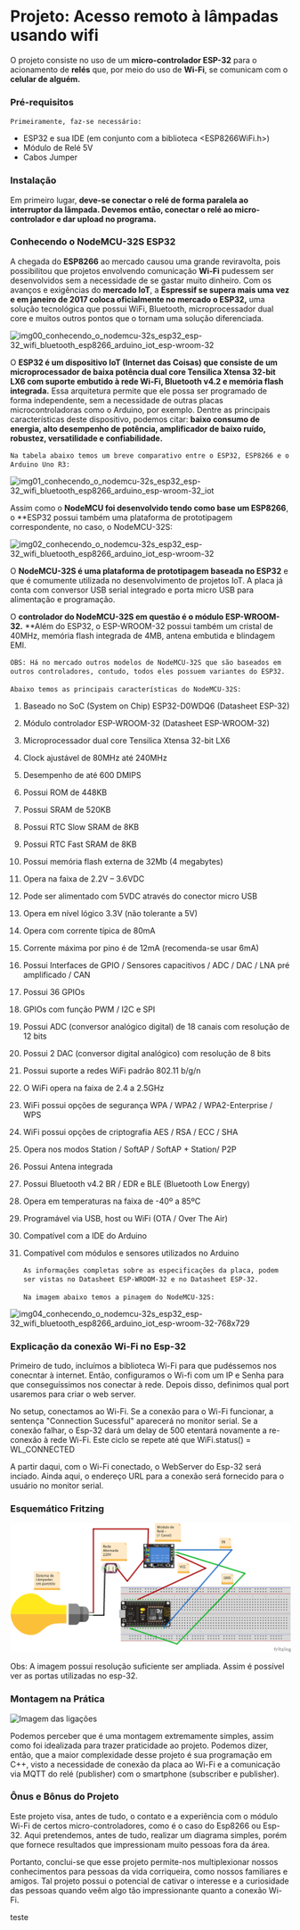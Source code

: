 # Projeto: Acesso remoto à lâmpadas usando wifi

   O projeto consiste no uso de um **micro-controlador ESP-32** para o acionamento de **relés** que, por meio do uso de **Wi-Fi**, se comunicam com o **celular de alguém.**

### Pré-requisitos

    Primeiramente, faz-se necessário:
  - ESP32 e sua IDE (em conjunto com a biblioteca <ESP8266WiFi.h>)
  - Módulo de Relé 5V
  - Cabos Jumper
  
 ### Instalação
 
   Em primeiro lugar, **deve-se conectar o relé de forma paralela ao interruptor da lâmpada. Devemos então, conectar o relé ao micro-controlador e dar upload no programa.**

### Conhecendo o NodeMCU-32S ESP32
   
   A chegada do **ESP8266** ao mercado causou uma grande reviravolta, pois possibilitou que projetos envolvendo comunicação **Wi-Fi** pudessem ser desenvolvidos sem a necessidade de se gastar muito dinheiro. Com os avanços e exigências do **mercado IoT**, a **Espressif se supera mais uma vez e em janeiro de 2017 coloca oficialmente no mercado o ESP32,** uma solução tecnológica que possui WiFi, Bluetooth, microprocessador dual core e muitos outros pontos que o tornam uma solução diferenciada.

![img00_conhecendo_o_nodemcu-32s_esp32_esp-32_wifi_bluetooth_esp8266_arduino_iot_esp-wroom-32](https://user-images.githubusercontent.com/53986050/65087560-98941080-d98c-11e9-9675-800b9a8c3c71.jpg)

   O **ESP32 é um dispositivo IoT (Internet das Coisas) que consiste de um microprocessador de baixa potência dual core Tensilica Xtensa 32-bit LX6 com suporte embutido à rede Wi-Fi, Bluetooth v4.2 e memória flash integrada.** Essa arquitetura permite que ele possa ser programado de forma independente, sem a necessidade de outras placas microcontroladoras como o Arduino, por exemplo. Dentre as principais características deste dispositivo, podemos citar: **baixo consumo de energia, alto desempenho de potência, amplificador de baixo ruído, robustez, versatilidade e confiabilidade.**

    Na tabela abaixo temos um breve comparativo entre o ESP32, ESP8266 e o Arduino Uno R3:

![img01_conhecendo_o_nodemcu-32s_esp32_esp-32_wifi_bluetooth_esp8266_arduino_esp-wroom-32_iot](https://user-images.githubusercontent.com/53986050/65087630-dc871580-d98c-11e9-82c4-55650286c673.jpg)

   Assim como o **NodeMCU foi desenvolvido tendo como base um ESP8266**, o **ESP32 possui também uma plataforma de prototipagem correspondente, no caso, o NodeMCU-32S:

![img02_conhecendo_o_nodemcu-32s_esp32_esp-32_wifi_bluetooth_esp8266_arduino_iot_esp-wroom-32](https://user-images.githubusercontent.com/53986050/65087917-e0676780-d98d-11e9-9953-7c91b9585b44.jpg)

   O **NodeMCU-32S é uma plataforma de prototipagem baseada no ESP32** e que é comumente utilizada no desenvolvimento de projetos IoT. A placa já conta com conversor USB serial integrado e porta micro USB para alimentação e programação.

   O **controlador do NodeMCU-32S em questão é o módulo ESP-WROOM-32.** **Além do ESP32, o ESP-WROOM-32 possui também um cristal de 40MHz, memória flash integrada de 4MB, antena embutida e blindagem EMI.

    OBS: Há no mercado outros modelos de NodeMCU-32S que são baseados em outros controladores, contudo, todos eles possuem variantes do ESP32.

    Abaixo temos as principais características do NodeMCU-32S:

1. Baseado no SoC (System on Chip) ESP32-D0WDQ6 (Datasheet ESP-32)
2. Módulo controlador ESP-WROOM-32 (Datasheet ESP-WROOM-32)
3. Microprocessador dual core Tensilica Xtensa 32-bit LX6
4. Clock ajustável de 80MHz até 240MHz
5. Desempenho de até 600 DMIPS
6. Possui ROM de 448KB
7. Possui SRAM de 520KB
8. Possui RTC Slow SRAM de 8KB
9. Possui RTC Fast SRAM de 8KB
10. Possui memória flash externa de 32Mb (4 megabytes)
11. Opera na faixa de 2.2V – 3.6VDC
12. Pode ser alimentado com 5VDC através do conector micro USB
13. Opera em nível lógico 3.3V (não tolerante a 5V)
14. Opera com corrente típica de 80mA
15. Corrente máxima por pino é de 12mA (recomenda-se usar 6mA)
16. Possui Interfaces de GPIO / Sensores capacitivos / ADC / DAC / LNA pré amplificado / CAN
17. Possui 36 GPIOs
18. GPIOs com função PWM / I2C e SPI
19. Possui ADC (conversor analógico digital) de 18 canais com resolução de 12 bits
20. Possui 2 DAC (conversor digital analógico) com resolução de 8 bits
21. Possui suporte a redes WiFi padrão 802.11 b/g/n
22. O WiFi opera na faixa de 2.4 a 2.5GHz
23. WiFi possui opções de segurança WPA / WPA2 / WPA2-Enterprise / WPS
24. WiFi possui opções de criptografia AES / RSA / ECC / SHA
25. Opera nos modos Station / SoftAP / SoftAP + Station/ P2P
26. Possui Antena integrada
27. Possui Bluetooth v4.2 BR / EDR e BLE (Bluetooth Low Energy)
28. Opera em temperaturas na faixa de -40º a 85ºC
29. Programável via USB, host ou WiFi (OTA / Over The Air)
30. Compatível com a IDE do Arduino
31. Compatível com módulos e sensores utilizados no Arduino

        As informações completas sobre as especificações da placa, podem ser vistas no Datasheet ESP-WROOM-32 e no Datasheet ESP-32.

        Na imagem abaixo temos a pinagem do NodeMCU-32S:

![img04_conhecendo_o_nodemcu-32s_esp32_esp-32_wifi_bluetooth_esp8266_arduino_iot_esp-wroom-32-768x729](https://user-images.githubusercontent.com/53986050/65087967-0bea5200-d98e-11e9-82f7-a17071abc0f7.png)



### Explicação da conexão Wi-Fi no Esp-32

   Primeiro de tudo, incluímos a biblioteca Wi-Fi para que pudéssemos nos conecntar à internet. Então, configuramos o Wi-fi com um IP e Senha para que conseguíssimos nos conectar à rede. Depois disso, definimos qual port usaremos para criar o web server.

   No setup, conectamos ao Wi-Fi. Se a conexão para o Wi-Fi funcionar, a sentença "Connection Sucessful" aparecerá no monitor serial. Se a conexão falhar, o Esp-32 dará um delay de 500 etentará novamente a re-conexão à rede Wi-Fi. 
Este ciclo se repete até que WiFi.status() = WL_CONNECTED

   A partir daqui, com o Wi-Fi conectado, o WebServer do Esp-32 será inciado. Ainda aqui, o endereço URL para a conexão será fornecido para o usuário no monitor serial.



### Esquemático Fritzing

![Imagem do Esquemático](https://github.com/terramotta/Acesso-remoto-via-MQTT-WEB-e-Wifi-rel-s7/blob/master/programa_wifi/esquem%C3%A1tico%20do%20acionamento%20do%20rel%C3%A9_bb.png?raw=true)


Obs: A imagem possui resolução suficiente ser ampliada. Assim é possível ver as portas utilizadas no esp-32.



### Montagem na Prática


![Imagem das ligações](https://github.com/terramotta/Acesso-remoto-via-MQTT-WEB-e-Wifi-rel-s7/blob/master/imagem%20da%20montagem%20do%20esquem%C3%A1tico.jpg?raw=true)



Podemos perceber que é uma montagem extremamente simples, assim como foi idealizada para trazer praticidade ao projeto. Podemos dizer, então, que a maior complexidade desse projeto é sua programação em C++, visto a necessidade de conexão da placa ao Wi-Fi e a comunicação via MQTT do relé (publisher) com o smartphone (subscriber e publisher).


### Ônus e Bônus do Projeto
 
   Este projeto visa, antes de tudo, o contato e a experiência com o módulo Wi-Fi de certos micro-controladores, como é o caso do Esp8266 ou Esp-32. Aqui pretendemos, antes de tudo, realizar um diagrama simples, porém que fornece resultados que impressionam muito pessoas fora da área.
 
   Portanto, conclui-se que esse projeto permite-nos multiplexionar nossos conhecimentos para pessoas da vida corriqueira, como nossos familiares e amigos. Tal projeto possui o potencial de cativar o interesse e a curiosidade das pessoas quando veêm algo tão impressionante quanto a conexão Wi-Fi.

teste
